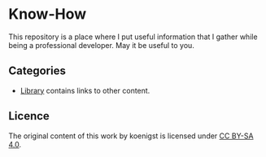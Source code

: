 # Know-How

This repository is a place where I put useful information that I gather while being a professional developer.
May it be useful to you.

## Categories

* [Library][libraryDirectory] contains links to other content.

[libraryDirectory]: library

## Licence

The original content of this work by koenigst is licensed under [CC BY-SA 4.0][ccBySa].

[ccBySa]: https://creativecommons.org/licenses/by-sa/4.0/
